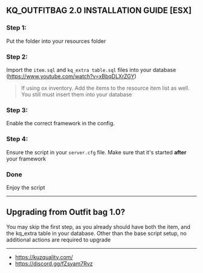 ## KQ_OUTFITBAG 2.0 INSTALLATION GUIDE [ESX]

### Step 1:
Put the folder into your resources folder

### Step 2:
Import the `item.sql` and `kq_extra table.sql` files into your database (https://www.youtube.com/watch?v=xBbqDLXrZGY)

> If using ox inventory. Add the items to the resource item list as well. You still must insert them into your database

### Step 3:
Enable the correct framework in the config.

### Step 4:
Ensure the script in your `server.cfg` file. Make sure that it's started **after** your framework

### Done
Enjoy the script

___

## Upgrading from Outfit bag 1.0?
You may skip the first step, as you already should have both the item, and the kq_extra table in your database. 
Other than the base script setup, no additional actions are required to upgrade

___

- https://kuzquality.com/
- https://discord.gg/fZsyam7Rvz
